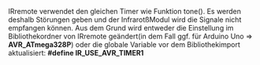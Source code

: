 IRremote verwendet den gleichen Timer wie Funktion tone(). Es werden deshalb Störungen geben und der InfrarotßModul wird die Signale nicht empfangen können. Aus dem Grund wird entweder die Einstellung im Bibliothekordner von IRremote geändert(in dem Fall ggf. für Arduino Uno => __AVR_ATmega328P__) oder die globale Variable vor dem Bibliothekimport aktualisiert:
**#define IR_USE_AVR_TIMER1**